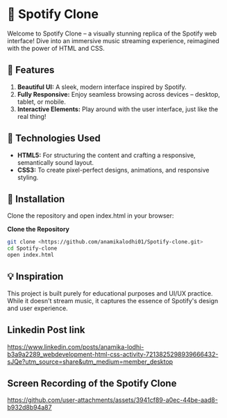 # 🎵 Spotify Clone
Welcome to Spotify Clone – a visually stunning replica of the Spotify web interface! Dive into an immersive music streaming experience, reimagined with the power of HTML and CSS.

## 🌟 Features
1. **Beautiful UI:** A sleek, modern interface inspired by Spotify.
2. **Fully Responsive:** Enjoy seamless browsing across devices – desktop, tablet, or mobile.
3. **Interactive Elements:** Play around with the user interface, just like the real thing!

## 🚀 Technologies Used
- **HTML5:** For structuring the content and crafting a responsive, semantically sound layout.
- **CSS3:** To create pixel-perfect designs, animations, and responsive styling.

## 📁 Installation
Clone the repository and open index.html in your browser:

**Clone the Repository**
   ```bash
   git clone <https://github.com/anamikalodhi01/Spotify-clone.git>
   cd Spotify-clone
   open index.html
   ```

## 💡 Inspiration
This project is built purely for educational purposes and UI/UX practice. While it doesn't stream music, it captures the essence of Spotify's design and user experience.

## Linkedin Post link 
https://www.linkedin.com/posts/anamika-lodhi-b3a9a2289_webdevelopment-html-css-activity-7213825298939666432-sJQe?utm_source=share&utm_medium=member_desktop

## Screen Recording of the Spotify Clone
https://github.com/user-attachments/assets/3941cf89-a0ec-44be-aad8-b932d8b94a87




